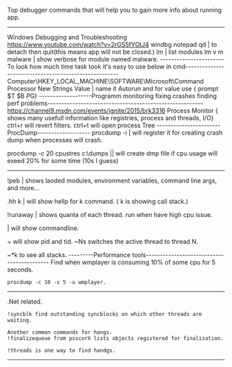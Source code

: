 Top debugger commands that will help you to gain more info about running app.

---------------------------------------------------------------------------
Windows Debugging and Troubleshooting https://www.youtube.com/watch?v=2rGS5fYGtJ4
windbg notepad
qd   | to detach then quit(this means app will not be closed.)
lm | list modules
lm v m malware | show verbose for module named malware.
-----------------------To look how much time task took it's easy to use below in cmd------------------------------------------------------
Computer\HKEY_LOCAL_MACHINE\SOFTWARE\Microsoft\Command Processor
New Strings Value | name it Autorun and for value use { prompt $T $B $P$G}
-------------------Programm monitoring fixing crashes finding perf problems--------------------------------------------------------
	https://channel9.msdn.com/events/ignite/2015/brk3316
	Process Monitor { shows many usefull information like registries, process and threads, I/O}
ctrl+r will revert filters.
ctrl+t will open process Tree
-----------------------ProcDump-------------------
procdump -i | will register it for creating crash dump when processes will crash.

procdump -c 20 cpustres c:\dumps || will create dmp file if cpu usage will exeed 20% for some time (10s I guess)



---------------------------------------------------------------------------
!peb  | shows laoded modules, environment variables, command line args, and more...

.hh k | will show hellp for k command. ( k is showing call stack.)

!runaway | shows quanta of each thread. run when have high cpu issue.

| will show commandline.

~ will show pid and tid. ~Ns switches the active thread to thread N.

~*k to see all stacks.
---------Performance tools-------------------------------------------
Find when wmplayer is consuming 10% of some cpu for 5 seconds.

	procdump -c 10 -s 5 -u wmplayer.

-----------------------------------------
 .Net related.

	!syncblk find outstanding syncblocks on which other threads are waiting.

	Another common commands for hangs.
	!finalizequeue from psscorX lists objects registered for finalization.

	!threads is one way to find handgs.
-----------------------------------------